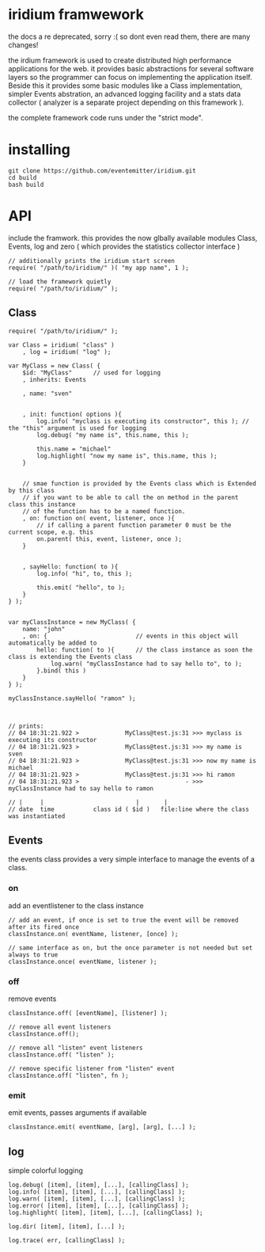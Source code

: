 # iridium framwework 

the docs a re deprecated, sorry :( so dont even read them, there are many changes!

the irdium framework is used to create distributed high performance applications for the web. it provides basic abstractions for several software layers so the programmer can focus on implementing the application itself. Beside this it provides some basic modules like a Class implementation, simpler Events abstration, an advanced logging facility and a stats data collector ( analyzer is a separate project depending on this framework ).

the complete framework code runs under the "strict mode".


# installing

	git clone https://github.com/eventemitter/iridium.git
	cd build
	bash build


# API

include the framwork. this provides the now glbally available modules Class, Events, log and zero ( which provides the statistics collector interface )
	
	// additionally prints the iridium start screen
    require( "/path/to/iridium/" )( "my app name", 1 );

    // load the framework quietly
    require( "/path/to/iridium/" );
 

## Class
	
	require( "/path/to/iridium/" );

	var Class = iridium( "class" )
		, log = iridium( "log" );

	var MyClass = new Class( {
		$id: "MyClass"  	// used for logging
		, inherits: Events 

		, name: "sven"


		, init: function( options ){
			log.info( "myclass is executing its constructor", this ); // the "this" argument is used for logging 
			log.debug( "my name is", this.name, this );

			this.name = "michael"
			log.highlight( "now my name is", this.name, this );
		}


		// smae function is provided by the Events class which is Extended by this class
		// if you want to be able to call the on method in the parent class this instance
		// of the function has to be a named function.
		, on: function on( event, listener, once ){
			// if calling a parent function parameter 0 must be the current scope, e.g. this
			on.parent( this, event, listener, once );
		}


		, sayHello: function( to ){
			log.info( "hi", to, this );

			this.emit( "hello", to );
		}
	} );


	var myClassInstance = new MyClass( { 
		name: "john"   
		, on: { 						// events in this object will automatically be added to 
			hello: function( to ){		// the class instance as soon the class is extending the Events class
				log.warn( "myClassInstance had to say hello to", to );
			}.bind( this ) 
		}
	} );

	myClassInstance.sayHello( "ramon" );



	// prints:
	// 04 18:31:21.922 >             MyClass@test.js:31 >>> myclass is executing its constructor 
	// 04 18:31:21.923 >             MyClass@test.js:31 >>> my name is sven 
	// 04 18:31:21.923 >             MyClass@test.js:31 >>> now my name is michael 
	// 04 18:31:21.923 >             MyClass@test.js:31 >>> hi ramon 
	// 04 18:31:21.923 >                              - >>> myClassInstance had to say hello to ramon 

	// |     |							|       |           
    // date  time			class id ( $id )   file:line where the class was instantiated



## Events
	
the events class provides a very simple interface to manage the events of a class.

### on

add an eventlistener to the class instance

	// add an event, if once is set to true the event will be removed after its fired once
    classInstance.on( eventName, listener, [once] );

    // same interface as on, but the once parameter is not needed but set always to true
    classInstance.once( eventName, listener );

### off

remove events
	
	classInstance.off( [eventName], [listener] );

	// remove all event listeners
	classInstance.off();

	// remove all "listen" event listeners
	classInstance.off( "listen" );

	// remove specific listener from "listen" event
	classInstance.off( "listen", fn );


### emit

emit events, passes arguments if available
	
	classInstance.emit( eventName, [arg], [arg], [...] );


## log

simple colorful logging

	
	log.debug( [item], [item], [...], [callingClass] );
	log.info( [item], [item], [...], [callingClass] );
	log.warn( [item], [item], [...], [callingClass] );
	log.error( [item], [item], [...], [callingClass] );
	log.highlight( [item], [item], [...], [callingClass] );

	log.dir( [item], [item], [...] );

	log.trace( err, [callingClass] );
